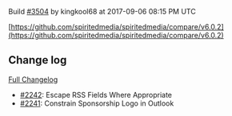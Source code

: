 Build [#3504](https://circleci.com/gh/spiritedmedia/spiritedmedia/3504) by kingkool68 at 2017-09-06 08:15 PM UTC

[https://github.com/spiritedmedia/spiritedmedia/compare/v6.0.2](https://github.com/spiritedmedia/spiritedmedia/compare/v6.0.2)
## Change log
[Full Changelog](https://github.com/spiritedmedia/spiritedmedia/compare/v6.0.1...v6.0.2)

 - [#2242](https://github.com/spiritedmedia/spiritedmedia/pull/2242): Escape RSS Fields Where Appropriate
 - [#2241](https://github.com/spiritedmedia/spiritedmedia/pull/2241): Constrain Sponsorship Logo in Outlook

